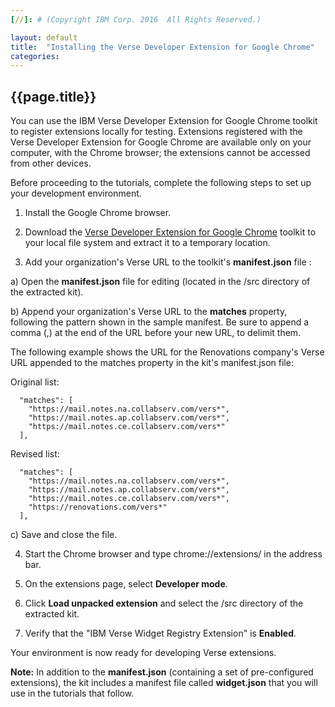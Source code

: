 ```yaml
---
[//]: # (Copyright IBM Corp. 2016  All Rights Reserved.)

layout: default
title:  "Installing the Verse Developer Extension for Google Chrome"
categories: 
---
```


## {{page.title}}  

You can use the IBM Verse Developer Extension for Google Chrome toolkit to register extensions locally for testing. Extensions registered with the Verse Developer Extension for Google Chrome are available only on your computer, with the Chrome browser; the extensions cannot be accessed from other devices.

Before proceeding to the tutorials, complete the following steps to set up your development environment.

1. Install the Google Chrome browser.

2. Download the [Verse Developer Extension for Google Chrome][1] toolkit to your local file system and extract it to a temporary location.

3. Add your organization's Verse URL to the toolkit's __manifest.json__ file :

  a) Open the __manifest.json__ file for editing (located in the /src directory of the extracted kit).

  b) Append your organization's Verse URL to the __matches__ property, following the pattern shown in the sample manifest. Be sure to append a comma (,) at the end of the URL before your new URL, to delimit them.

  The following example shows the URL for the Renovations company's Verse URL appended to the matches property in the kit's manifest.json file:

  Original list:
  ```
    "matches": [
      "https://mail.notes.na.collabserv.com/vers*",
      "https://mail.notes.ap.collabserv.com/vers*",
      "https://mail.notes.ce.collabserv.com/vers*"
    ],
  ```

  Revised list:
  ```
    "matches": [
      "https://mail.notes.na.collabserv.com/vers*",
      "https://mail.notes.ap.collabserv.com/vers*",
      "https://mail.notes.ce.collabserv.com/vers*",
      "https://renovations.com/vers*"
    ],
  ```

  c) Save and close the file.

4. Start the Chrome browser and type chrome://extensions/ in the address bar.

5. On the extensions page, select __Developer mode__. 

6. Click __Load unpacked extension__ and select the /src directory of the extracted kit.

7. Verify that the "IBM Verse Widget Registry Extension" is __Enabled__.

Your environment is now ready for developing Verse extensions.

__Note:__ In addition to the __manifest.json__ (containing a set of pre-configured extensions), the kit includes a manifest file called __widget.json__ that you will use in the tutorials that follow.


[1]: {{site.verse-developer-chrome-ext}}
